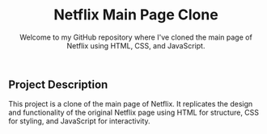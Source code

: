 <header>
    <h1>Netflix Main Page Clone</h1>
    <p>Welcome to my GitHub repository where I've cloned the main page of Netflix using HTML, CSS, and JavaScript.</p>
  </header>
<section>
      <h2>Project Description</h2>
      <p>This project is a clone of the main page of Netflix. It replicates the design and functionality of the original Netflix page using HTML for structure, CSS for styling, and JavaScript for interactivity.</p>
    </section>
